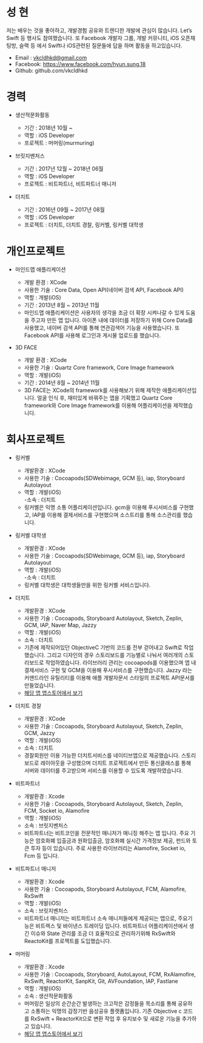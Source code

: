 # 성 현
저는 배우는 것을 좋아하고, 개발경험 공유와 트렌디한 개발에 관심이 많습니다. Let’s Swift 등 행사도 참여했습니다. 또 Facebook 개발자 그룹, 개발 커뮤니티, iOS 오픈채팅방, 슬랙 등 에서 Swift나 iOS관련된 질문들에 답을 하며 활동을 하고있습니다.

- Email : vkcldhkd@gmail.com
-  Facebook:  https://www.facebook.com/hyun.sung.18
-  Github:  github.com/vkcldhkd

# 경력
- 생산적문화활동
	- 기간 : 2018년 10월 ~ 
	- 역할 : iOS Developer
	- 프로젝트 : 머머링(murmuring)

- 브릿지벤처스
	- 기간 : 2017년 12월 ~ 2018년 06월
	- 역할 : iOS Developer
	- 프로젝트 : 비트파트너, 비트파트너 매니저
 
- 더치트
	- 기간 : 2016년 09월 ~ 2017년 08월
	- 역할 : iOS Developer
	- 프로젝트 : 더치트, 더치트 경찰, 링커벨, 링커벨 대학생

# 개인프로젝트
- 마인드맵 애플리케이션  
	- 개발 환경 : XCode  
	- 사용한 기술 : Core Data, Open API(네이버 검색 API, Facebook API)  
	- 역할 : 개발(iOS)  
	- 기간 : 2013년 8월 ~ 2013년 11월
	- 마인드맵 애플리케이션은 사용자의 생각을 조금 더 확장 시켜나갈 수 있게 도움을 주고자 만든 앱 입니다. 아이폰 내에 데이터를 저장하기 위해 Core Data를 사용했고, 네이버 검색 API를 통해 연관검색어 기능을 사용했습니다. 또 Facebook API를 사용해 로그인과 게시물 업로드를 했습니다.

- 3D FACE  
	- 개발 환경 : XCode  
	- 사용한 기술 : Quartz Core framework, Core Image framework  
	- 역할 : 개발(iOS)  
	- 기간 : 2014년 8월 ~ 2014년 11월
	- 3D FACE는 XCode의 framework를 사용해보기 위해 제작한 애플리케이션입니다. 얼굴 인식 후, 재미있게 바꿔주는 앱을 기획했고 Quartz Core framework와 Core Image framework를 이용해 어플리케이션을 제작했습니다.


# 회사프로젝트
- 링커벨  
	- 개발환경 : XCode  
	- 사용한 기술 : Cocoapods(SDWebimage, GCM 등), iap, Storyboard Autolayout  
	- 역할 : 개발(iOS)  
	-소속 : 더치트  
	- 링커벨은 익명 소통 어플리케이션입니다. gcm을 이용해 푸시서비스를 구현했고, IAP를 이용해 결제서비스를 구현했으며 소스트리를 통해 소스관리를 했습니다.

- 링커벨  대학생
	- 개발환경 : XCode  
	- 사용한 기술 : Cocoapods(SDWebimage, GCM 등), iap, Storyboard Autolayout  
	- 역할 : 개발(iOS)  
	-소속 : 더치트  
	- 링커벨 대학생은 대학생들만을 위한 링커벨 서비스입니다. 
	
- 더치트  
	- 개발환경 : XCode  
	- 사용한 기술 : Cocoapods, Storyboard Autolayout, Sketch, Zeplin, GCM, IAP, Naver Map, Jazzy  
	- 역할 : 개발(iOS)  
	- 소속 : 더치트  
	- 기존에 제작되어있던 ObjectiveC 기반의 코드를 전부 걷어내고 Swift로 작업했습니다. 그리고 디자인의 경우  스토리보드를 기능별로 나눠서 여러개의 스토리보드로 작업하였습니다. 라이브러리 관리는 cocoapods를 이용했으며 앱 내 결제서비스 구현 및 GCM을 이용해 푸시서비스를 구현했습니다. Jazzy 라는 커맨드라인 유틸리티를 이용해 애플 개발자문서 스타일의 프로젝트 API문서를 만들었습니다. 
	- [해당 앱 앱스토어에서 보기](https://apps.apple.com/kr/app/%EB%8D%94%EC%B9%98%ED%8A%B8-%EC%82%AC%EA%B8%B0%ED%94%BC%ED%95%B4-%EC%A0%95%EB%B3%B4%EA%B3%B5%EC%9C%A0-%EA%B3%B5%EC%8B%9D-%EC%95%B1/id634456915)

- 더치트 경찰  
	- 개발환경 : XCode  
	- 사용한 기술 : Cocoapods, Storyboard Autolayout, Sketch, Zeplin, GCM, Jazzy  
	- 역할 : 개발(iOS)  
	- 소속 : 더치트  
	- 경찰회원만 이용 가능한 더치트서비스를 네이티브앱으로 제공했습니다. 스토리보드로 레이아웃을 구성했으며 더치트 프로젝트에서 만든 통신클래스를 통해 서버와 데이터를 주고받으며 서비스를 이용할 수 있도록 개발하였습니다.

- 비트파트너  
	- 개발환경 : Xcode  
	- 사용한 기술 : Cocoapods, Storyboard Autolayout, Sketch, Zeplin, FCM, Socket io, Alamofire  
	- 역할 : 개발(iOS)  
	- 소속 : 브릿지벤처스  
	- 비트파트너는 비트코인을 전문적인 매니저가 매니징 해주는 앱 입니다. 주요 기능은 암호화폐 입출금과 원화입출금, 암호화폐 실시간 가격정보 제공, 펀드와 토큰 투자 등이 있습니다. 주로 사용한 라이브러리는 Alamofire, Socket io, Fcm 등 입니다.

- 비트파트너 매니저  
	- 개발환경 : Xcode  
	- 사용한 기술 : Cocoapods, Storyboard Autolayout, FCM, Alamofire, RxSwift  
	- 역할 : 개발(iOS)  
	- 소속 : 브릿지벤처스  
	- 비트파트너 매니저는 비트파트너 소속 매니저들에게 제공되는 앱으로, 주요기능은 비트렉스 및 바이낸스 트레이딩 입니다. 비트파트너 어플리케이션에서 생긴 이슈와 State 관리를 조금 더 효율적으로 관리하기위해 RxSwift와 ReactoKit를 프로젝트를 도입했습니다.

- 머머링  
	- 개발환경 : Xcode  
	- 사용한 기술 : Cocoapods, Storyboard, AutoLayout, FCM, RxAlamofire, RxSwift, ReactorKit, SanpKit, Git, AVFoundation, IAP, Fastlane
	- 역할 : 개발(iOS)  
	- 소속 : 생산적문화활동  
	- 머머링은 일상의 순간순간 발생하는 크고작은 감정들을 목소리를 통해 공유하고 소통하는 익명의 감정기반 음성공유 플랫폼입니다. 기존 Objective c 코드를 RxSwift + ReactorKit으로 변환 작업 후 유지보수 및 새로운 기능을 추가하고 있습니다.
	- [해당 앱 앱스토어에서 보기](https://apps.apple.com/kr/app/%EB%A8%B8%EB%A8%B8%EB%A7%81-%EC%9D%BC%EC%83%81%EC%9D%84-%EB%8B%B4%EB%8A%94-%EB%AA%A9%EC%86%8C%EB%A6%AC/id1384878309)